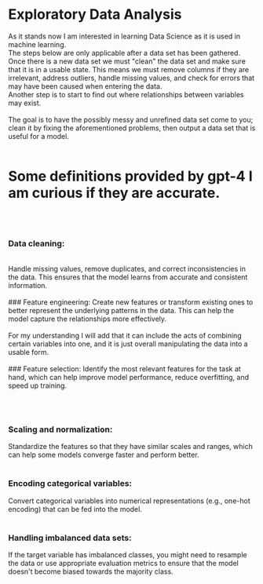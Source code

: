 # Exploratory Data Analysis

As it stands now I am interested in learning Data Science as it is used in machine learning.
</br>
The steps below are only applicable after a data set has been gathered. Once there is a new data set we must "clean" the data set and make sure that it is in a usable state. This means we must remove columns if they are irrelevant, address outliers, handle missing values, and check for errors that may have been caused when entering the data. 
<br/>
Another step is to start to find out where relationships between variables may exist. 
<br/><br/>
The goal is to have the possibly messy and unrefined data set come to you; clean it by fixing the aforementioned problems, then output a data set that is useful for a model.
<br/><br/>
# Some definitions provided by gpt-4 I am curious if they are accurate. 
<br/>
<br/>
<h3> Data cleaning: </h3> 
<br/>
Handle missing values, remove duplicates, and correct inconsistencies in the data. This ensures that the model learns from accurate and consistent information.
<br/>
<br/>
### Feature engineering: 
Create new features or transform existing ones to better represent the underlying patterns in the data. This can help the model capture the relationships more effectively.
</br></br>
For my understanding I will add that it can include the acts of combining certain variables into one, and it is just overall manipulating the data into a usable form.
<br/><br/>
### Feature selection: 
Identify the most relevant features for the task at hand, which can help improve model performance, reduce overfitting, and speed up training.

<br/><br/>
### Scaling and normalization: 
Standardize the features so that they have similar scales and ranges, which can help some models converge faster and perform better.
<br/><br/>
### Encoding categorical variables: 
Convert categorical variables into numerical representations (e.g., one-hot encoding) that can be fed into the model.
<br/><br/>
### Handling imbalanced data sets: 
If the target variable has imbalanced classes, you might need to resample the data or use appropriate evaluation metrics to ensure that the model doesn't become biased towards the majority class.
